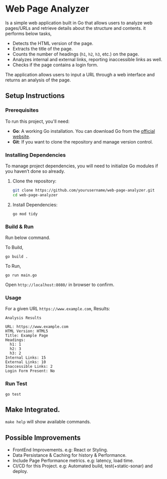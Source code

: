 # Web Page Analyzer

Is a simple web application built in Go that allows users to analyze web pages/URLs and retrieve details about the structure and contents.
it performs below tasks,
- Detects the HTML version of the page.
- Extracts the title of the page.
- Counts the number of headings (`h1`, `h2`, `h3`, etc.) on the page.
- Analyzes internal and external links, reporting inaccessible links as well.
- Checks if the page contains a login form.

The application allows users to input a URL through a web interface and returns an analysis of the page.


## Setup Instructions


### Prerequisites
To run this project, you'll need:
- **Go**: A working Go installation. You can download Go from the [official website](https://golang.org/dl/).
- **Git**: If you want to clone the repository and manage version control.

### Installing Dependencies
To manage project dependencies, you will need to initialize Go modules if you haven’t done so already.

1. Clone the repository:
   ```bash
   git clone https://github.com/yourusername/web-page-analyzer.git
   cd web-page-analyzer
   ```

2. Install Dependencies:
   ```
   go mod tidy
   ```

### Build & Run

Run below command.

To Build,
```
go build .
```

To Run,
```
go run main.go
```

Open `http://localhost:8080/` in browser to confirm.

### Usage

For a given URL `https://www.example.com`, Results:

```
Analysis Results

URL: https://www.example.com
HTML Version: HTML5
Title: Example Page
Headings:
  h1: 1
  h2: 3
  h3: 2
Internal Links: 15
External Links: 10
Inaccessible Links: 2
Login Form Present: No
```


### Run Test

```
go test
```

###

## Make Integrated.
`make help` will show available commands.

## Possible Improvements

- FrontEnd Improvements. e.g: React or Styling.
- Data Persistance & Caching for history & Performance. 
- Include Page Performance metrics. e.g: latency, load time.
- CI/CD for this Project. e.g: Automated build, test(+static-sonar) and deploy.